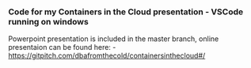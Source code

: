 ### Code for my Containers in the Cloud presentation - VSCode running on windows

Powerpoint presentation is included in the master branch, online presentaion can be found here: -
https://gitpitch.com/dbafromthecold/containersinthecloud#/
